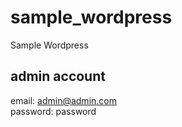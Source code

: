 # sample_wordpress
Sample Wordpress

## admin account
email: admin@admin.com <br />
password: password

